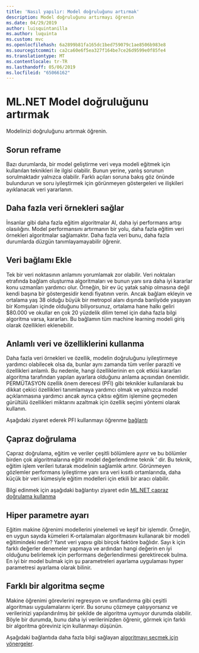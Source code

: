 ```yaml
---
title: 'Nasıl yapılır: Model doğruluğunu artırmak'
description: Model doğruluğunu artırmayı öğrenin
ms.date: 04/29/2019
author: luisquintanilla
ms.author: luquinta
ms.custom: mvc
ms.openlocfilehash: 6a2899b81fa165dc1bed759079c1ae8506b983e8
ms.sourcegitcommit: ca2ca60e6f5ea327f164be7ce26d9599e0f85fe4
ms.translationtype: MT
ms.contentlocale: tr-TR
ms.lasthandoff: 05/06/2019
ms.locfileid: "65066162"
---
```

# <a name="improve-mlnet-model-accuracy"></a>ML.NET Model doğruluğunu artırmak

Modelinizi doğruluğunu artırmak öğrenin. 

## <a name="reframe-the-problem"></a>Sorun reframe

Bazı durumlarda, bir model geliştirme veri veya modeli eğitmek için kullanılan teknikleri ile ilgisi olabilir. Bunun yerine, yanlış sorunun sorulmaktadır yalnızca olabilir. Farklı açıları soruna bakış göz önünde bulundurun ve soru iyileştirmek için görünmeyen göstergeleri ve ilişkileri ayıklanacak veri yararlanın.

## <a name="provide-more-data-samples"></a>Daha fazla veri örnekleri sağlar

İnsanlar gibi daha fazla eğitim algoritmalar Al, daha iyi performans artışı olasılığını. Model performansını artırmanın bir yolu, daha fazla eğitim veri örnekleri algoritmalar sağlamaktır. Daha fazla veri bunu, daha fazla durumlarda düzgün tanımlayamayabilir öğrenir. 

## <a name="add-context-to-the-data"></a>Veri bağlamı Ekle

Tek bir veri noktasının anlamını yorumlamak zor olabilir. Veri noktaları etrafında bağlam oluşturma algoritmaları ve bunun yanı sıra daha iyi kararlar konu uzmanları yardımcı olur. Örneğin, bir ev üç yatak sahip olmasına değil kendi başına bir göstergesidir kendi fiyatının verin. Ancak bağlam ekleyin ve ortalama yaş 38 olduğu büyük bir metropol alanı dışında banliyöde yaşayan bir Komşuları içinde olduğunu biliyorsunuz, ortalama hane halkı geliri $80.000 ve okullar en çok 20 yüzdelik dilim temel için daha fazla bilgi algoritma varsa, kararları. Bu bağlamın tüm machine learning modeli giriş olarak özellikleri eklenebilir. 

## <a name="use-meaningful-data-and-features"></a>Anlamlı veri ve özelliklerini kullanma

Daha fazla veri örnekleri ve özellik, modelin doğruluğunu iyileştirmeye yardımcı olabilecek olsa da, bunlar aynı zamanda tüm veriler paraziti ve özellikleri anlamlı. Bu nedenle, hangi özelliklerinin en çok etkisi kararları algoritma tarafından yapılan ayarlara olduğunu anlama açısından önemlidir. PERMÜTASYON özellik önem derecesi (PFI) gibi teknikler kullanılarak bu dikkat çekici özellikleri tanımlamaya yardımcı olmak ve yalnızca model açıklanmasına yardımcı ancak ayrıca çıktısı eğitim işlemine geçmeden gürültülü özellikleri miktarını azaltmak için özellik seçimi yöntemi olarak kullanın. 

Aşağıdaki ziyaret ederek PFI kullanmayı öğrenme [bağlantı](../how-to-guides/explain-machine-learning-model-permutation-feature-importance-ml-net.md)

## <a name="cross-validation"></a>Çapraz doğrulama

Çapraz doğrulama, eğitim ve veriler çeşitli bölümlere ayırır ve bu bölümler birden çok algoritmalarına eğitir model değerlendirme teknik ' dir. Bu teknik, eğitim işlem verileri tutarak modelinin sağlamlık artırır. Görünmeyen gözlemler performans iyileştirme yanı sıra veri kısıtlı ortamlarında, daha küçük bir veri kümesiyle eğitim modelleri için etkili bir aracı olabilir.

Bilgi edinmek için aşağıdaki bağlantıyı ziyaret edin [ML.NET çapraz doğrulama kullanma](../how-to-guides/train-machine-learning-model-cross-validation-ml-net.md)

## <a name="hyperparameter-tuning"></a>Hiper parametre ayarı

Eğitim makine öğrenimi modellerini yinelemeli ve keşif bir işlemdir. Örneğin, en uygun sayıda kümeleri K-ortalamaları algoritmasını kullanarak bir modeli eğitimindeki nedir? Yanıt veri yapısı gibi birçok faktöre bağlıdır. Sayı k için farklı değerler denemeler yapmaya ve ardından hangi değerin en iyi olduğunu belirlemek için performans değerlendirmesi gerektirecek bulma. En iyi bir model bulmak için şu parametreleri ayarlama uygulaması hyper parametresi ayarlama olarak bilinir. 

## <a name="choose-a-different-algorithm"></a>Farklı bir algoritma seçme

Makine öğrenimi görevlerini regresyon ve sınıflandırma gibi çeşitli algoritması uygulamalarını içerir. Bu sorunu çözmeye çalışıyorsanız ve verilerinizi yapılandırılmış bir şekilde de algoritma uymuyor durumda olabilir. Böyle bir durumda, bunu daha iyi verilerinizden öğrenir, görmek için farklı bir algoritma göreviniz için kullanmayı düşünün. 

Aşağıdaki bağlantıda daha fazla bilgi sağlayan [algoritmayı seçmek için yönergeler](../how-to-choose-an-ml-net-algorithm.md). 
 
